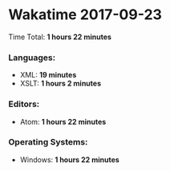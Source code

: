 # Wakatime 2017-09-23

Time Total: **1 hours 22 minutes**

### Languages:
- XML: **19 minutes** 
- XSLT: **1 hours 2 minutes** 

### Editors:
- Atom: **1 hours 22 minutes** 

### Operating Systems:
- Windows: **1 hours 22 minutes** 

